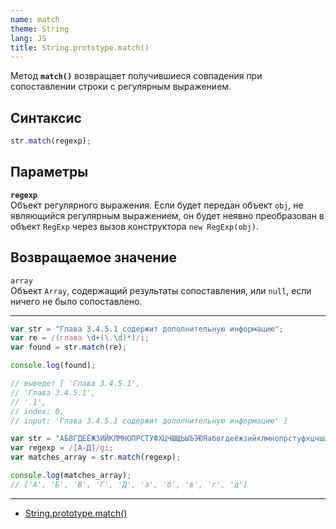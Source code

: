 ```yaml
---
name: match
theme: String
lang: JS
title: String.prototype.match()
---
```


Метод **`match()`** возвращает получившиеся совпадения при сопоставлении строки с регулярным выражением.

## Синтаксис

```js
str.match(regexp);
```

## Параметры

**`regexp`**<br />
Объект регулярного выражения. Если будет передан объект `obj`, не являющийся регулярным выражением, он будет неявно преобразован в объект `RegExp` через вызов конструктора `new RegExp(obj)`.

## Возвращаемое значение

`array`<br />
Объект `Array`, содержащий результаты сопоставления, или `null`, если ничего не было сопоставлено.

---

```js
var str = "Глава 3.4.5.1 содержит дополнительную информацию";
var re = /(глава \d+(\.\d)*)/i;
var found = str.match(re);

console.log(found);

// выведет [ 'Глава 3.4.5.1',
// 'Глава 3.4.5.1',
// '.1',
// index: 0,
// input: 'Глава 3.4.5.1 содержит дополнительную информацию' ]

var str = "АБВГДЕЁЖЗИЙКЛМНОПРСТУФХЦЧШЩЬЫЪЭЮЯабвгдеёжзийклмнопрстуфхцчшщьыъэюя";
var regexp = /[А-Д]/gi;
var matches_array = str.match(regexp);

console.log(matches_array);
// ['А', 'Б', 'В', 'Г', 'Д', 'а', 'б', 'в', 'г', 'д']
```

---

- [String.prototype.match()](https://developer.mozilla.org/ru/docs/Web/JavaScript/Reference/Global_Objects/String/match)
